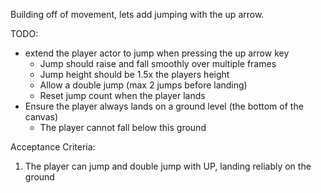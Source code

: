 Building off of movement, lets add jumping with the up arrow.

TODO:

- extend the player actor to jump when pressing the up arrow key
  - Jump should raise and fall smoothly over multiple frames
  - Jump height should be 1.5x the players height
  - Allow a double jump (max 2 jumps before landing)
  - Reset jump count when the player lands
- Ensure the player always lands on a ground level (the bottom of the canvas)
  - The player cannot fall below this ground

Acceptance Criteria:

1. The player can jump and double jump with UP, landing reliably on the ground
